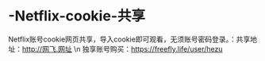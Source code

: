 # -Netflix-cookie-共享
Netflix账号cookie网页共享，导入cookie即可观看，无须账号密码登录。：共享地址：http://网飞.网址 \n
独享账号购买：https://freefly.life/user/hezu
